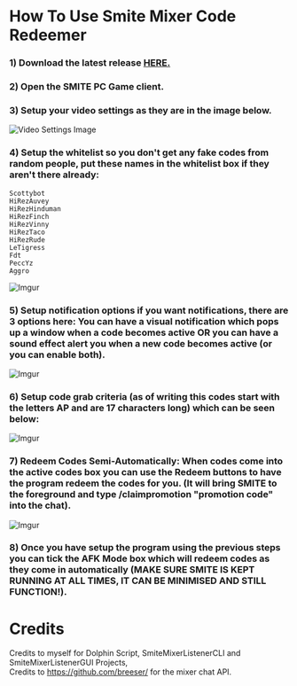 # How To Use Smite Mixer Code Redeemer
### 1) Download the latest release [HERE.](https://github.com/Lumbridge/SmiteMixerCodeRedeemer/releases/download/v1.0.7.1/Smite.Mixer.Code.Redeemer.v1.0.7.1.zip)
### 2) Open the SMITE PC Game client.
### 3) Setup your video settings as they are in the image below.
![Video Settings Image](https://i.imgur.com/Eaf8X3u.png)
### 4) Setup the whitelist so you don't get any fake codes from random people, put these names in the whitelist box if they aren't there already:
<code>Scottybot</code>  
<code>HiRezAuvey</code>  
<code>HiRezHinduman</code>  
<code>HiRezFinch</code>  
<code>HiRezVinny</code>  
<code>HiRezTaco</code>  
<code>HiRezRude</code>  
<code>LeTigress</code>  
<code>Fdt</code>  
<code>PeccYz</code>  
<code>Aggro</code>  
  
![Imgur](https://i.imgur.com/uXlra2L.png)
### 5) Setup notification options if you want notifications, there are 3 options here: You can have a visual notification which pops up a window when a code becomes active OR you can have a sound effect alert you when a new code becomes active (or you can enable both).
![Imgur](https://i.imgur.com/jHtVObT.png)
### 6) Setup code grab criteria (as of writing this codes start with the letters AP and are 17 characters long) which can be seen below:
![Imgur](https://i.imgur.com/YoT1tcr.png)
### 7) Redeem Codes Semi-Automatically: When codes come into the active codes box you can use the Redeem buttons to have the program redeem the codes for you. (It will bring SMITE to the foreground and type /claimpromotion "promotion code" into the chat).
![Imgur](https://i.imgur.com/79Wk2Gs.png)
### 8) Once you have setup the program using the previous steps you can tick the AFK Mode box which will redeem codes as they come in automatically (MAKE SURE SMITE IS KEPT RUNNING AT ALL TIMES, IT CAN BE MINIMISED AND STILL FUNCTION!).
# Credits
Credits to myself for Dolphin Script, SmiteMixerListenerCLI and SmiteMixerListenerGUI Projects,  
Credits to https://github.com/breeser/ for the mixer chat API.  
